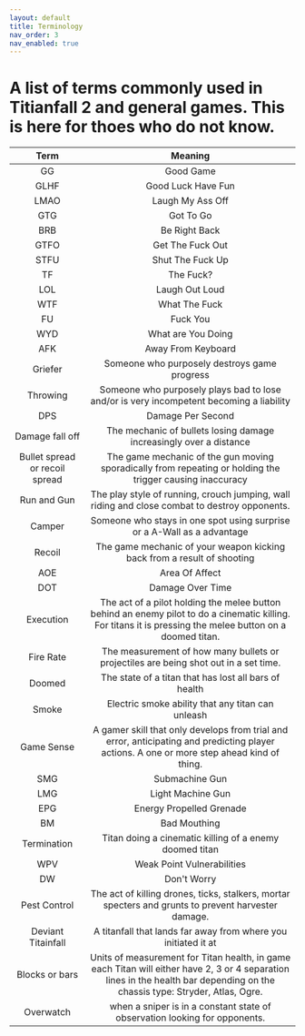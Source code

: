 ```yaml
---
layout: default
title: Terminology
nav_order: 3
nav_enabled: true
---
```


# A list of terms commonly used in Titianfall 2 and general games. This is here for thoes who do not know.

| Term          | Meaning             |
|:-------------:|:-------------------:|
| GG | Good Game |
| GLHF | Good Luck Have Fun |
| LMAO | Laugh My Ass Off |
| GTG | Got To Go |
| BRB | Be Right Back |
| GTFO | Get The Fuck Out |
| STFU | Shut The Fuck Up |
| TF | The Fuck? |
| LOL | Laugh Out Loud |
| WTF | What The Fuck |
| FU | Fuck You |
| WYD | What are You Doing |
| AFK | Away From Keyboard |
| Griefer | Someone who purposely destroys game progress |
| Throwing | Someone who purposely plays bad to lose and/or is very incompetent becoming a liability |
| DPS | Damage Per Second |
| Damage fall off | The mechanic of bullets losing damage increasingly over a distance |
| Bullet spread or recoil spread | The game mechanic of the gun moving sporadically from repeating or holding the trigger causing inaccuracy |
| Run and Gun | The play style of running, crouch jumping, wall riding and close combat to destroy opponents. |
| Camper | Someone who stays in one spot using surprise or a A-Wall as a advantage |
| Recoil | The game mechanic of your weapon kicking back from a result of shooting |
| AOE | Area Of Affect |
| DOT | Damage Over Time |
| Execution | The act of a pilot holding the melee button behind an enemy pilot to do a cinematic killing. For titans it is pressing the melee button on a doomed titan. |
| Fire Rate | The measurement of how many bullets or projectiles are being shot out in a set time. |
| Doomed | The state of a titan that has lost all bars of health |
| Smoke | Electric smoke ability that any titan can unleash |
| Game Sense | A gamer skill that only develops from trial and error, anticipating and predicting player actions. A one or more step ahead kind of thing. |
| SMG | Submachine Gun |
| LMG | Light Machine Gun |
| EPG | Energy Propelled Grenade |
| BM | Bad Mouthing |
| Termination | Titan doing a cinematic killing of a enemy doomed titan |
| WPV | Weak Point Vulnerabilities |
| DW | Don't Worry |
| Pest Control | The act of killing drones, ticks, stalkers, mortar specters and grunts to prevent harvester damage. |
| Deviant Titainfall | A titanfall that lands far away from where you initiated it at |
| Blocks or bars | Units of measurement for Titan health, in game each Titan will either have 2, 3 or 4 separation lines in the health bar depending on the chassis type: Stryder, Atlas, Ogre. |
| Overwatch | when a sniper is in a constant state of observation looking for opponents. |

